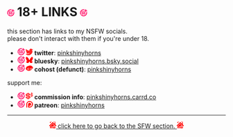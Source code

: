 <h1>
	<img class="color-alt" src="/static/images/icons/18.png">
	18+ LINKS
	<img class="color-alt" src="/static/images/icons/18.png">
</h1>

this section has links to my NSFW socials.<br>please don't interact with them if you're under 18.

* **<img class="color-alt" src="/static/images/icons/18.png"> <img class="color-alt" src="/static/images/icons/twitter.png"> twitter**: [pinkshinyhorns](https://x.com/pinkshinyhorns)
* **<img class="color-alt" src="/static/images/icons/18.png"> <img class="color-alt" src="/static/images/icons/bluesky.png"> bluesky**: [pinkshinyhorns.bsky.social](https://bsky.app/profile/pinkshinyhorns.bsky.social)
* **<img class="color-alt" src="/static/images/icons/18.png"> <img class="color-alt" src="/static/images/icons/cohost.png"> cohost (defunct)**: [pinkshinyhorns](https://cohost.org/pinkshinyhorns)

support me:

* **<img class="color-alt" src="/static/images/icons/18.png"> <img class="color-alt" src="/static/images/icons/money.gif"> commission info**: [pinkshinyhorns.carrd.co](https://pinkshinyhorns.carrd.co/)
* **<img class="color-alt" src="/static/images/icons/18.png"> <img class="color-alt" src="/static/images/icons/patreon.png"> patreon**: [pinkshinyhorns](https://www.patreon.com/pinkshinyhorns)

<hr>
<div style="text-align: center;">
	<a href="/links/">
		<img class="color-alt" src="/static/images/icons/house.png">
		click here to go back to the SFW section.
		<img class="color-alt" src="/static/images/icons/house.png">
	</a>
</div>